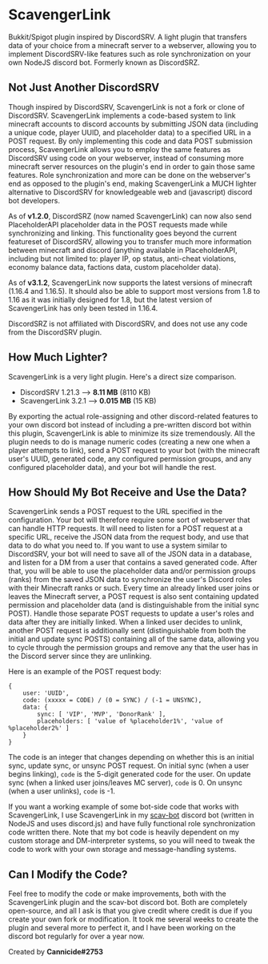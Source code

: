 # ScavengerLink
Bukkit/Spigot plugin inspired by DiscordSRV. A light plugin that transfers data of your choice from a minecraft server to a webserver, allowing you to implement DiscordSRV-like features such as role synchronization on your own NodeJS discord bot. Formerly known as DiscordSRZ.

## Not Just Another DiscordSRV
Though inspired by DiscordSRV, ScavengerLink is not a fork or clone of DiscordSRV. ScavengerLink implements a code-based system to link minecraft accounts to discord accounts by submitting JSON data (including a unique code, player UUID, and placeholder data) to a specified URL in a POST request.
By only implementing this code and data POST submission process, ScavengerLink allows you to employ the same features as DiscordSRV using code on your webserver, instead of consuming more minecraft server resources on the plugin's end in order to gain those same features. Role synchronization and more
can be done on the webserver's end as opposed to the plugin's end, making ScavengerLink a MUCH lighter alternative to DiscordSRV for knowledgeable web and (javascript) discord bot developers.

As of **v1.2.0**, DiscordSRZ (now named ScavengerLink) can now also send PlaceholderAPI placeholder data in the POST requests made while synchronizing and linking. This functionality goes beyond the current featureset of DiscordSRV, allowing you to transfer much more information between minecraft and discord (anything available in PlaceholderAPI, including but not limited to: player IP, op status, anti-cheat violations, economy balance data, factions data, custom placeholder data).

As of **v3.1.2**, ScavengerLink now supports the latest versions of minecraft (1.16.4 and 1.16.5). It should also be able to support most versions from 1.8 to 1.16 as it was initially designed for 1.8, but the latest version of ScavengerLink has only been tested in 1.16.4.

DiscordSRZ is not affiliated with DiscordSRV, and does not use any code from the DiscordSRV plugin.

## How Much Lighter?
ScavengerLink is a very light plugin. Here's a direct size comparison.

- DiscordSRV 1.21.3 --> **8.11 MB** (8110 KB)
- ScavengerLink 3.2.1 --> **0.015 MB** (15 KB)

By exporting the actual role-assigning and other discord-related features to your own discord bot instead of including a pre-written discord bot within this plugin, ScavengerLink is able to minimize its size tremendously. All the plugin needs to do is manage numeric codes (creating a new one when a player attempts to link), send a POST request to your bot (with the minecraft user's UUID, generated code, any configured permission groups, and any configured placeholder data), and your bot will handle the rest.

## How Should My Bot Receive and Use the Data?
ScavengerLink sends a POST request to the URL specified in the configuration. Your bot will therefore require some sort of webserver that can handle HTTP requests. It will need to listen for a POST request at a specific URL, receive the JSON data from the request body, and use that data to do what you need to. If you want to use a system similar to DiscordSRV, your bot will need to save all of the JSON data in a database, and listen for a DM from a user that contains a saved generated code. After that, you will be able to use the placeholder data and/or permission groups (ranks) from the saved JSON data to synchronize the user's Discord roles with their Minecraft ranks or such. Every time an already linked user joins or leaves the Minecraft server, a POST request is also sent containing updated permission and placeholder data (and is distinguishable from the initial sync POST). Handle those separate POST requests to update a user's roles and data after they are initially linked. When a linked user decides to unlink, another POST request is additionally sent (distinguishable from both the initial and update sync POSTS) containing all of the same data, allowing you to cycle through the permission groups and remove any that the user has in the Discord server since they are unlinking.

Here is an example of the POST request body:
```
{ 
    user: 'UUID',
    code: (xxxxx = CODE) / (0 = SYNC) / (-1 = UNSYNC),
    data: { 
        sync: [ 'VIP', 'MVP', 'DonorRank' ],
        placeholders: [ 'value of %placeholder1%', 'value of %placeholder2%' ] 
    } 
}
```

The code is an integer that changes depending on whether this is an initial sync, update sync, or unsync POST request. On initial sync (when a user begins linking), `code` is the 5-digit generated code for the user. On update sync (when a linked user joins/leaves MC server), `code` is 0. On unsync (when a user unlinks), `code` is -1.

If you want a working example of some bot-side code that works with ScavengerLink, I use ScavengerLink in my [scav-bot](https://github.com/Cannicide/scav-bot/blob/master/discordsrz.js) discord bot (written in NodeJS and uses discord.js) and have fully functional role synchronization code written there. Note that my bot code is heavily dependent on my custom storage and DM-interpreter systems, so you will need to tweak the code to work with your own storage and message-handling systems.

## Can I Modify the Code?
Feel free to modify the code or make improvements, both with the ScavengerLink plugin and the scav-bot discord bot. Both are completely open-source, and all I ask is that you give credit where credit is due if you create your own fork or modification. It took me several weeks to create the plugin and several more to perfect it, and I have been working on the discord bot regularly for over a year now.

Created by **Cannicide#2753**
